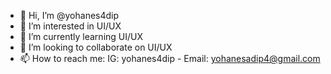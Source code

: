 - 👋 Hi, I’m @yohanes4dip
- 👀 I’m interested in UI/UX
- 🌱 I’m currently learning UI/UX
- 💞️ I’m looking to collaborate on UI/UX
- 📫 How to reach me: IG: yohanes4dip - Email: yohanesadip4@gmail.com

<!---
yohanes4dip/yohanes4dip is a ✨ special ✨ repository because its `README.md` (this file) appears on your GitHub profile.
You can click the Preview link to take a look at your changes.
--->
